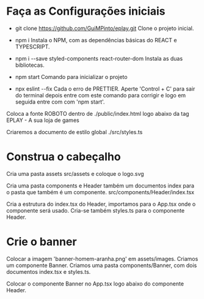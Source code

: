 # Faça as Configurações iniciais

* git clone https://github.com/GuiMPinto/eplay.git
Clone o projeto inicial.

* npm i
Instala o NPM, com as dependências básicas do REACT e TYPESCRIPT.

* npm i --save styled-components react-router-dom
Instala as duas bibliotecas.

* npm start
Comando para inicializar o projeto

* npx eslint --fix
Cada o erro de PRETTIER. Aperte 'Control + C' para sair do terminal depois entre
com este comando para corrigir e logo em seguida entre com com 'npm start'.

Coloca a fonte ROBOTO dentro de ./public/index.html logo abaixo da
tag <Tiltle>EPLAY - A sua loja de games</Tiltle>

Criaremos a documento de estilo global ./src/styles.ts



# Construa o cabeçalho

Cria uma pasta assets src/assets e coloque o logo.svg

Cria uma pasta components e Header também um documentos index para o pasta
que também é um componente. src/components/Header/index.tsx

Cria a estrutura do index.tsx do Header, importamos para o App.tsx onde o
componente será usado. Cria-se também styles.ts para o componente Header.



# Crie o banner

Colocar a imagem 'banner-homem-aranha.png' em assets/images. Criamos um componente
Banner. Criamos uma pasta components/Banner, com dois documentos index.tsx e styles.ts.

Colocar o componente Banner no App.tsx logo abaixo do componente Header.
